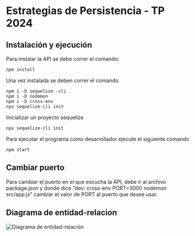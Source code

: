 # Estrategias de Persistencia - TP 2024

## Instalación y ejecución

Para instalar la API se debe correr el comando:

```
npm install
```

Una vez instalada se deben correr el comando

```
npm i -D sequelize -cli
npm i -D nodemon
npm i -D cross-env 
npx sequelize-cli init
```

Inicializar un proyecto sequelize

``` 
npx sequelize-cli init
```
Para ejecutar el programa como desarrollador ejecute el siguiente comando

```
npm start
```

## Cambiar puerto

Para cambiar el puerto en el que escucha la API, debe ir al archivo package.json y donde dice "dev: cross-env PORT=3000 nodemon src/app.js" cambiar el valor de PORT al puerto que desee usar.

## Diagrama de entidad-relacion

![Diagrama de entidad-relación](/images/DER.png)

